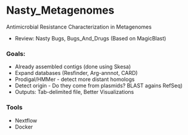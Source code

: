 # Nasty_Metagenomes
Antimicrobial Resistance Characterization in Metagenomes


* Review: Nasty Bugs, Bugs_And_Drugs (Based on MagicBlast)


### Goals:
* Already assembled contigs (done using Skesa)
* Expand databases (Resfinder, Arg-annnot, CARD)
* Prodigal/HMMer - detect more distant homologs
* Detect origin - Do they come from plasmids? BLAST agains RefSeq)
* Outputs: Tab-delimited file, Better Visualizations

### Tools
* Nextflow
* Docker
